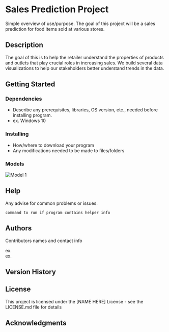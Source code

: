 # Sales Prediction Project

Simple overview of use/purpose.
The goal of this project will be a sales prediction for food items sold at various stores.
## Description

The goal of this is to help the retailer understand the properties of products and outlets that play crucial roles in increasing sales. We build several data visualizations to help our stakeholders better understand trends in the data.

## Getting Started

### Dependencies

* Describe any prerequisites, libraries, OS version, etc., needed before installing program.
* ex. Windows 10

### Installing

* How/where to download your program
* Any modifications needed to be made to files/folders

### Models

![Model 1](https://user-images.githubusercontent.com/117793811/209273015-55e856f2-5b4d-4824-bb5a-6ba1f1fd3736.png)



## Help

Any advise for common problems or issues.
```
command to run if program contains helper info
```

## Authors

Contributors names and contact info

ex.  
ex. 

## Version History

## License

This project is licensed under the [NAME HERE] License - see the LICENSE.md file for details

## Acknowledgments




